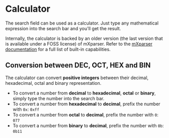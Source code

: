 # Calculator

The search field can be used as a calculator. Just type any mathematical expression into the search bar and you'll get the result.

Internally, the calculator is backed by an older version (the last version that is available under a FOSS license) of mXparser. Refer to the [mXparser documentation](https://mathparser.org/mxparser-tutorial/) for a full list of built-in capabilities.

## Conversion between DEC, OCT, HEX and BIN

The calculator can convert **positive integers** between their decimal, hexadecimal, octal and binary representation.

- To convert a number from **decimal** to **hexadecimal**, **octal** or **binary**, simply type the number into the search bar.
- To convert a number from **hexadecimal** to **decimal**, prefix the number with `0x`: `0xff`
- To convert a number from **octal** to **decimal**, prefix the number with `0`: `077`
- To convert a number from **binary** to **decimal**, prefix the number with `0b`: `0b11`

